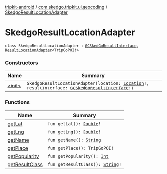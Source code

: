 [tripkit-android](../../index.md) / [com.skedgo.tripkit.ui.geocoding](../index.md) / [SkedgoResultLocationAdapter](./index.md)

# SkedgoResultLocationAdapter

`class SkedgoResultLocationAdapter : `[`GCSkedGoResultInterface`](../../com.skedgo.geocoding.agregator/-g-c-sked-go-result-interface/index.md)`, `[`ResultLocationAdapter`](../-result-location-adapter/index.md)`<TripGoPOI!>`

### Constructors

| Name | Summary |
|---|---|
| [&lt;init&gt;](-init-.md) | `SkedgoResultLocationAdapter(location: `[`Location`](../../com.skedgo.android.common.model/-location/index.md)`!, resultInterface: `[`GCSkedGoResultInterface`](../../com.skedgo.geocoding.agregator/-g-c-sked-go-result-interface/index.md)`!)` |

### Functions

| Name | Summary |
|---|---|
| [getLat](get-lat.md) | `fun getLat(): `[`Double`](https://kotlinlang.org/api/latest/jvm/stdlib/kotlin/-double/index.html)`!` |
| [getLng](get-lng.md) | `fun getLng(): `[`Double`](https://kotlinlang.org/api/latest/jvm/stdlib/kotlin/-double/index.html)`!` |
| [getName](get-name.md) | `fun getName(): `[`String`](https://kotlinlang.org/api/latest/jvm/stdlib/kotlin/-string/index.html) |
| [getPlace](get-place.md) | `fun getPlace(): TripGoPOI!` |
| [getPopularity](get-popularity.md) | `fun getPopularity(): `[`Int`](https://kotlinlang.org/api/latest/jvm/stdlib/kotlin/-int/index.html) |
| [getResultClass](get-result-class.md) | `fun getResultClass(): `[`String`](https://kotlinlang.org/api/latest/jvm/stdlib/kotlin/-string/index.html)`!` |
